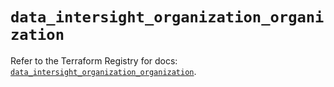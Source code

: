 # `data_intersight_organization_organization`

Refer to the Terraform Registry for docs: [`data_intersight_organization_organization`](https://registry.terraform.io/providers/ciscodevnet/intersight/1.0.71/docs/data-sources/organization_organization).
